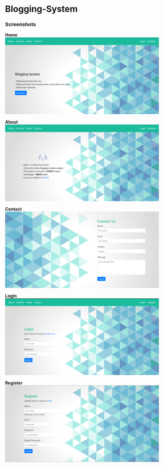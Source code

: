 # Blogging-System
 
### Screenshots

**Home**
![home](screenshots/home.PNG)

**About**
![home](screenshots/about.PNG)

**Contact**
![home](screenshots/contact.PNG)

**Login**
![home](screenshots/login.PNG)

**Register**
![home](screenshots/register.PNG)
